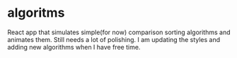 # algoritms
React app that simulates simple(for now) comparison sorting algorithms and animates them. Still needs a lot of polishing.
I am updating the styles and adding new algorithms when I have free time.
